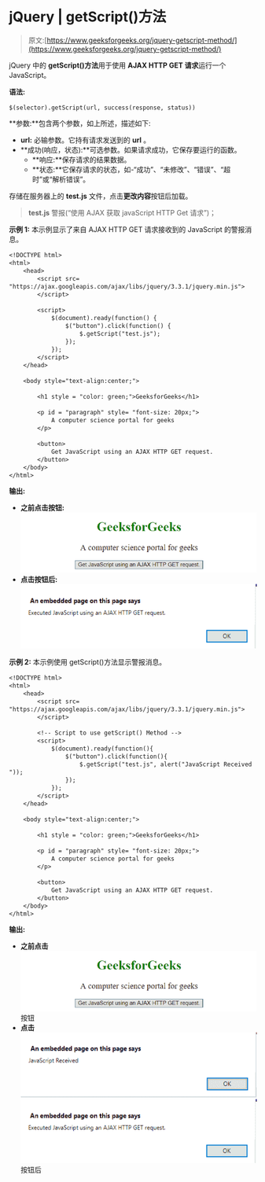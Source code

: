 # jQuery | getScript()方法

> 原文:[https://www.geeksforgeeks.org/jquery-getscript-method/](https://www.geeksforgeeks.org/jquery-getscript-method/)

jQuery 中的 **getScript()方法**用于使用 **AJAX HTTP GET 请求**运行一个 JavaScript。

**语法:**

```
$(selector).getScript(url, success(response, status))
```

**参数:**包含两个参数，如上所述，描述如下:

*   **url:** 必输参数。它持有请求发送到的 **url** 。
*   **成功(响应，状态):**可选参数。如果请求成功，它保存要运行的函数。
    *   **响应:**保存请求的结果数据。
    *   **状态:**它保存请求的状态，如-“成功”、“未修改”、“错误”、“超时”或“解析错误”。

存储在服务器上的 **test.js** 文件，点击**更改内容**按钮后加载。

> **test.js**
> 警报(“使用 AJAX 获取 javaScript HTTP Get 请求”)；

**示例 1:** 本示例显示了来自 AJAX HTTP GET 请求接收到的 JavaScript 的警报消息。

```
<!DOCTYPE html> 
<html> 
    <head> 
        <script src= 
"https://ajax.googleapis.com/ajax/libs/jquery/3.3.1/jquery.min.js"> 
        </script> 

        <script> 
            $(document).ready(function() {
                $("button").click(function() {
                    $.getScript("test.js");
                });
            });
        </script> 
    </head> 

    <body style="text-align:center;"> 

        <h1 style = "color: green;">GeeksforGeeks</h1> 

        <p id = "paragraph" style= "font-size: 20px;">
            A computer science portal for geeks
        </p> 

        <button>
            Get JavaScript using an AJAX HTTP GET request.
        </button> 
    </body> 
</html>                    
```

**输出:**

*   **之前点击按钮:**
    ![](img/e3b87008ebc05dba60b7b5e20b848698.png)
*   **点击按钮后:**
    ![](img/70ece7edc0d5d86b4bf49c6d3f014dc3.png)

**示例 2:** 本示例使用 getScript()方法显示警报消息。

```
<!DOCTYPE html> 
<html> 
    <head> 
        <script src= 
"https://ajax.googleapis.com/ajax/libs/jquery/3.3.1/jquery.min.js"> 
        </script> 

        <!-- Script to use getScript() Method -->
        <script> 
            $(document).ready(function(){
                $("button").click(function(){
                    $.getScript("test.js", alert("JavaScript Received "));
                });
            });
        </script> 
    </head> 

    <body style="text-align:center;"> 

        <h1 style = "color: green;">GeeksforGeeks</h1> 

        <p id = "paragraph" style= "font-size: 20px;">
            A computer science portal for geeks
        </p> 

        <button>
            Get JavaScript using an AJAX HTTP GET request.
        </button> 
    </body> 
</html>                    
```

**输出:**

*   **之前点击**
    ![](img/e3b87008ebc05dba60b7b5e20b848698.png)按钮
*   **点击**
    ![](img/cff52c947da8bd8f4344f31621f54e82.png)
    ![](img/70ece7edc0d5d86b4bf49c6d3f014dc3.png)按钮后